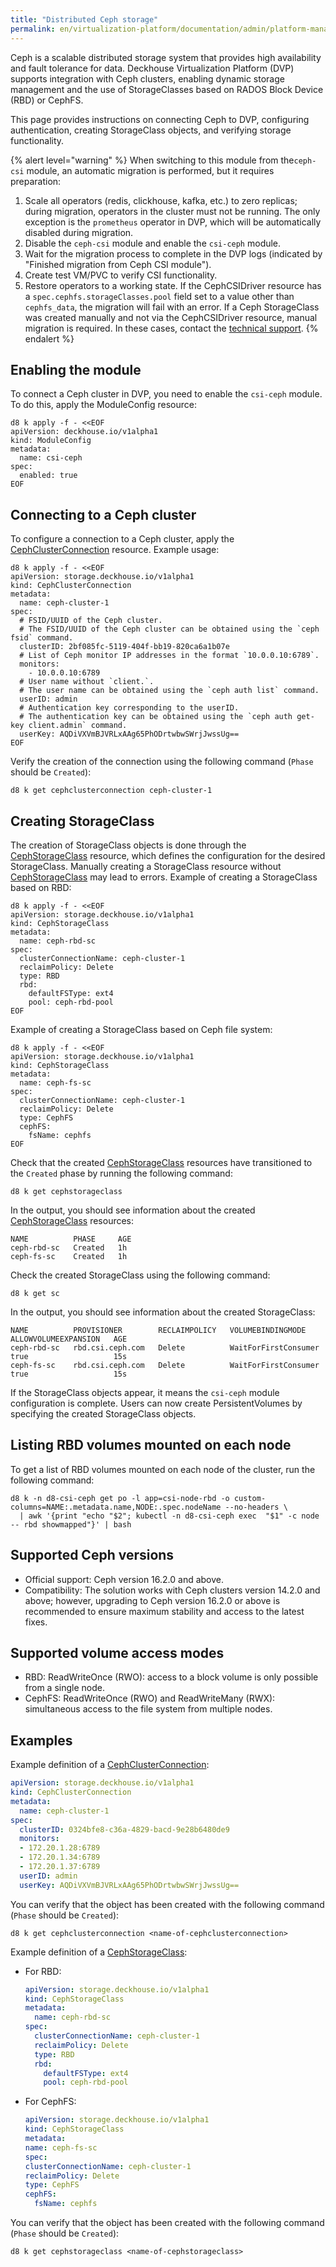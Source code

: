 ```yaml
---
title: "Distributed Ceph storage"
permalink: en/virtualization-platform/documentation/admin/platform-management/storage/external/ceph.html
---
```


Ceph is a scalable distributed storage system that provides high availability and fault tolerance for data. Deckhouse Virtualization Platform (DVP) supports integration with Ceph clusters, enabling dynamic storage management and the use of StorageClasses based on RADOS Block Device (RBD) or CephFS.

This page provides instructions on connecting Ceph to DVP, configuring authentication, creating StorageClass objects, and verifying storage functionality.

{% alert level="warning" %}
When switching to this module from the`ceph-csi` module, an automatic migration is performed, but it requires preparation:

1. Scale all operators (redis, clickhouse, kafka, etc.) to zero replicas; during migration, operators in the cluster must not be running. The only exception is the `prometheus` operator in DVP, which will be automatically disabled during migration.
1. Disable the `ceph-csi` module and enable the `csi-ceph` module.
1. Wait for the migration process to complete in the DVP logs (indicated by "Finished migration from Ceph CSI module").
1. Create test VM/PVC to verify CSI functionality.
1. Restore operators to a working state.
   If the CephCSIDriver resource has a `spec.cephfs.storageClasses.pool` field set to a value other than `cephfs_data`, the migration will fail with an error.
   If a Ceph StorageClass was created manually and not via the CephCSIDriver resource, manual migration is required.
   In these cases, contact the [technical support](https://deckhouse.io/tech-support/).
   {% endalert %}

## Enabling the module

To connect a Ceph cluster in DVP, you need to enable the `csi-ceph` module. To do this, apply the ModuleConfig resource:

```shell
d8 k apply -f - <<EOF
apiVersion: deckhouse.io/v1alpha1
kind: ModuleConfig
metadata:
  name: csi-ceph
spec:
  enabled: true
EOF
```

## Connecting to a Ceph cluster

To configure a connection to a Ceph cluster, apply the [CephClusterConnection](/modules/csi-ceph/cr.html#cephclusterconnection) resource. Example usage:

```shell
d8 k apply -f - <<EOF
apiVersion: storage.deckhouse.io/v1alpha1
kind: CephClusterConnection
metadata:
  name: ceph-cluster-1
spec:
  # FSID/UUID of the Ceph cluster.
  # The FSID/UUID of the Ceph cluster can be obtained using the `ceph fsid` command.
  clusterID: 2bf085fc-5119-404f-bb19-820ca6a1b07e
  # List of Ceph monitor IP addresses in the format `10.0.0.10:6789`.
  monitors:
    - 10.0.0.10:6789
  # User name without `client.`.
  # The user name can be obtained using the `ceph auth list` command.
  userID: admin
  # Authentication key corresponding to the userID.
  # The authentication key can be obtained using the `ceph auth get-key client.admin` command.
  userKey: AQDiVXVmBJVRLxAAg65PhODrtwbwSWrjJwssUg==
EOF
```

Verify the creation of the connection using the following command (`Phase` should be `Created`):

```shell
d8 k get cephclusterconnection ceph-cluster-1
```

## Creating StorageClass

The creation of StorageClass objects is done through the [CephStorageClass](/modules/csi-ceph/cr.html#cephstorageclass) resource, which defines the configuration for the desired StorageClass. Manually creating a StorageClass resource without [CephStorageClass](/modules/csi-ceph/cr.html#cephstorageclass) may lead to errors. Example of creating a StorageClass based on RBD:

```shell
d8 k apply -f - <<EOF
apiVersion: storage.deckhouse.io/v1alpha1
kind: CephStorageClass
metadata:
  name: ceph-rbd-sc
spec:
  clusterConnectionName: ceph-cluster-1
  reclaimPolicy: Delete
  type: RBD
  rbd:
    defaultFSType: ext4
    pool: ceph-rbd-pool
EOF
```

Example of creating a StorageClass based on Ceph file system:

```shell
d8 k apply -f - <<EOF
apiVersion: storage.deckhouse.io/v1alpha1
kind: CephStorageClass
metadata:
  name: ceph-fs-sc
spec:
  clusterConnectionName: ceph-cluster-1
  reclaimPolicy: Delete
  type: CephFS
  cephFS:
    fsName: cephfs
EOF
```

Check that the created [CephStorageClass](/modules/csi-ceph/cr.html#cephstorageclass) resources have transitioned to the `Created` phase by running the following command:

```shell
d8 k get cephstorageclass
```

In the output, you should see information about the created [CephStorageClass](/modules/csi-ceph/cr.html#cephstorageclass) resources:

```console
NAME          PHASE     AGE
ceph-rbd-sc   Created   1h
ceph-fs-sc    Created   1h
```

Check the created StorageClass using the following command:

```shell
d8 k get sc
```

In the output, you should see information about the created StorageClass:

```console
NAME          PROVISIONER        RECLAIMPOLICY   VOLUMEBINDINGMODE      ALLOWVOLUMEEXPANSION   AGE
ceph-rbd-sc   rbd.csi.ceph.com   Delete          WaitForFirstConsumer   true                   15s
ceph-fs-sc    rbd.csi.ceph.com   Delete          WaitForFirstConsumer   true                   15s
```

If the StorageClass objects appear, it means the `csi-ceph` module configuration is complete. Users can now create PersistentVolumes by specifying the created StorageClass objects.

## Listing RBD volumes mounted on each node

To get a list of RBD volumes mounted on each node of the cluster, run the following command:

```shell
d8 k -n d8-csi-ceph get po -l app=csi-node-rbd -o custom-columns=NAME:.metadata.name,NODE:.spec.nodeName --no-headers \
  | awk '{print "echo "$2"; kubectl -n d8-csi-ceph exec  "$1" -c node -- rbd showmapped"}' | bash
```

## Supported Ceph versions

- Official support: Ceph version 16.2.0 and above.
- Compatibility: The solution works with Ceph clusters version 14.2.0 and above; however, upgrading to Ceph version 16.2.0 or above is recommended to ensure maximum stability and access to the latest fixes.

## Supported volume access modes

- RBD: ReadWriteOnce (RWO): access to a block volume is only possible from a single node.
- CephFS: ReadWriteOnce (RWO) and ReadWriteMany (RWX): simultaneous access to the file system from multiple nodes.

## Examples

Example definition of a [CephClusterConnection](/modules/csi-ceph/cr.html#cephclusterconnection):

```yaml
apiVersion: storage.deckhouse.io/v1alpha1
kind: CephClusterConnection
metadata:
  name: ceph-cluster-1
spec:
  clusterID: 0324bfe8-c36a-4829-bacd-9e28b6480de9
  monitors:
  - 172.20.1.28:6789
  - 172.20.1.34:6789
  - 172.20.1.37:6789
  userID: admin
  userKey: AQDiVXVmBJVRLxAAg65PhODrtwbwSWrjJwssUg==
```

You can verify that the object has been created with the following command (`Phase` should be `Created`):

```shell
d8 k get cephclusterconnection <name-of-cephclusterconnection>
```

Example definition of a [CephStorageClass](/modules/csi-ceph/cr.html#cephstorageclass):

- For RBD:

  ```yaml
  apiVersion: storage.deckhouse.io/v1alpha1
  kind: CephStorageClass
  metadata:
    name: ceph-rbd-sc
  spec:
    clusterConnectionName: ceph-cluster-1
    reclaimPolicy: Delete
    type: RBD
    rbd:
      defaultFSType: ext4
      pool: ceph-rbd-pool  
  ```

- For CephFS:

    ```yaml
  apiVersion: storage.deckhouse.io/v1alpha1
  kind: CephStorageClass
  metadata:
    name: ceph-fs-sc
  spec:
    clusterConnectionName: ceph-cluster-1
    reclaimPolicy: Delete
    type: CephFS
    cephFS:
      fsName: cephfs
  ```

You can verify that the object has been created with the following command (`Phase` should be `Created`):

```shell
d8 k get cephstorageclass <name-of-cephstorageclass>
```
